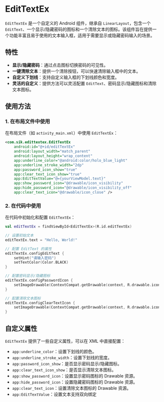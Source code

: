 # EditTextEx

`EditTextEx` 是一个自定义的 Android 组件，继承自 `LinearLayout`，包含一个 `EditText`、一个显示/隐藏密码的图标和一个清除文本的图标。该组件旨在提供一个功能丰富且易于使用的文本输入框，适用于需要显示或隐藏密码输入的场景。

## 特性

- **显示/隐藏密码**：通过点击图标切换密码的可见性。
- **一键清除文本**：提供一个清除按钮，可以快速清除输入框中的文本。
- **自定义下划线**：支持自定义输入框的下划线颜色和宽度。
- **灵活的自定义**：提供方法可以灵活配置 `EditText`、密码显示/隐藏图标和清除文本图标。

## 使用方法

### 1. 在布局文件中使用

在布局文件（如 `activity_main.xml`）中使用 `EditTextEx`：

```xml
<com.sik.edittextex.EditTextEx
    android:id="@+id/editTextEx"
    android:layout_width="match_parent"
    android:layout_height="wrap_content"
    app:underline_color="@android:color/holo_blue_light"
    app:underline_stroke_width="2dp"
    app:password_icon_show="true"
    app:clear_text_icon_show="true"
    app:EditTextValue="@={yourViewModel.text}"
    app:show_password_icon="@drawable/icon_visibility"
    app:hide_password_icon="@drawable/icon_visibility_off"
    app:clear_text_icon="@drawable/icon_close" />
```

### 2. 在代码中使用

在代码中初始化和配置 `EditTextEx`：

```kotlin
val editTextEx = findViewById<EditTextEx>(R.id.editTextEx)

// 设置初始文本
editTextEx.text = "Hello, World!"

// 配置 EditText 的属性
editTextEx.configEditText {
    setHint("请输入密码")
    setTextColor(Color.BLACK)
}

// 配置密码显示/隐藏图标
editTextEx.configPasswordIcon {
    setImageDrawable(ContextCompat.getDrawable(context, R.drawable.icon_visibility))
}

// 配置清除文本图标
editTextEx.configClearTextIcon {
    setImageDrawable(ContextCompat.getDrawable(context, R.drawable.icon_close))
}
```

## 自定义属性

`EditTextEx` 提供了一些自定义属性，可以在 XML 中直接配置：

- `app:underline_color`：设置下划线的颜色。
- `app:underline_stroke_width`：设置下划线的宽度。
- `app:password_icon_show`：是否显示密码显示/隐藏图标。
- `app:clear_text_icon_show`：是否显示清除文本图标。
- `app:show_password_icon`：设置显示密码图标的 Drawable 资源。
- `app:hide_password_icon`：设置隐藏密码图标的 Drawable 资源。
- `app:clear_text_icon`：设置清除文本图标的 Drawable 资源。
- `app:EditTextValue`：设置文本支持双向绑定

